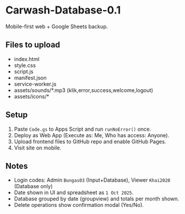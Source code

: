 # Carwash-Database-0.1

Mobile-first web + Google Sheets backup.

## Files to upload
- index.html
- style.css
- script.js
- manifest.json
- service-worker.js
- assets/sounds/*.mp3 (klik,error,success,welcome,logout)
- assets/icons/*

## Setup
1. Paste `Code.gs` to Apps Script and run `runNoError()` once.
2. Deploy as Web App (Execute as: Me, Who has access: Anyone).
3. Upload frontend files to GitHub repo and enable GitHub Pages.
4. Visit site on mobile.

## Notes
- Login codes: Admin `Bungas03` (Input+Database), Viewer `Khai2020` (Database only)
- Date shown in UI and spreadsheet as `1 Oct 2025`.
- Database grouped by date (groupview) and totals per month shown.
- Delete operations show confirmation modal (Yes/No).

